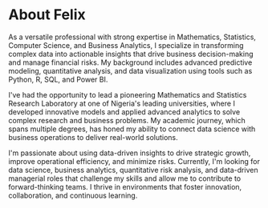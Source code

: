 # About Felix 
As a versatile professional with strong expertise in Mathematics, Statistics, Computer Science, and Business Analytics, I specialize in transforming complex data into actionable insights that drive business decision-making and manage financial risks. My background includes advanced predictive modeling, quantitative analysis, and data visualization using tools such as Python, R, SQL, and Power BI.

I've had the opportunity to lead a pioneering Mathematics and Statistics Research Laboratory at one of Nigeria's leading universities, where I developed innovative models and applied advanced analytics to solve complex research and business problems. My academic journey, which spans multiple degrees, has honed my ability to connect data science with business operations to deliver real-world solutions.

I'm passionate about using data-driven insights to drive strategic growth, improve operational efficiency, and minimize risks. Currently, I'm looking for data science, business analytics, quantitative risk analysis, and data-driven managerial roles that challenge my skills and allow me to contribute to forward-thinking teams. I thrive in environments that foster innovation, collaboration, and continuous learning.
